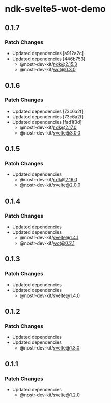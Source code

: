 # ndk-svelte5-wot-demo

## 0.1.7

### Patch Changes

- Updated dependencies [a912a2c]
- Updated dependencies [446b753]
    - @nostr-dev-kit/ndk@2.15.3
    - @nostr-dev-kit/wot@0.3.0

## 0.1.6

### Patch Changes

- Updated dependencies [73c6a2f]
- Updated dependencies [73c6a2f]
- Updated dependencies [fad1f3d]
    - @nostr-dev-kit/ndk@2.17.0
    - @nostr-dev-kit/svelte@3.0.0

## 0.1.5

### Patch Changes

- Updated dependencies
    - @nostr-dev-kit/ndk@2.16.0
    - @nostr-dev-kit/svelte@2.0.0

## 0.1.4

### Patch Changes

- Updated dependencies
- Updated dependencies
    - @nostr-dev-kit/svelte@1.4.1
    - @nostr-dev-kit/wot@0.2.1

## 0.1.3

### Patch Changes

- Updated dependencies
- Updated dependencies
    - @nostr-dev-kit/svelte@1.4.0

## 0.1.2

### Patch Changes

- Updated dependencies
- Updated dependencies
    - @nostr-dev-kit/svelte@1.3.0

## 0.1.1

### Patch Changes

- Updated dependencies
    - @nostr-dev-kit/svelte@1.2.0
